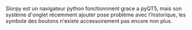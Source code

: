 Slorpy est un navigateur python fonctionnnent grace a pyQT5, mais son système d'onglet récemment ajouter pose problème avec l'historique, les symbole des boutons n'existe accessoirement pas encore non plus.
